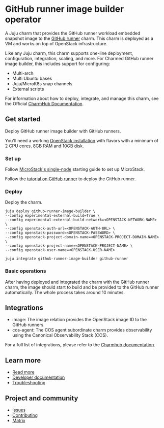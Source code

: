 # GitHub runner image builder operator
<!-- Use this space for badges -->

A Juju charm that provides the GitHub runner workload embedded snapshot image to the 
[GitHub runner](https://charmhub.io/github-runner) charm. This charm is deployed as a VM and works
on top of OpenStack infrastructure.

Like any Juju charm, this charm supports one-line deployment, configuration, integration, scaling,
and more. For Charmed GitHub runner image builder, this includes support for configuring:
* Multi-arch
* Multi Ubuntu bases
* Juju/MicroK8s snap channels
* External scripts

For information about how to deploy, integrate, and manage this charm, see the Official 
[CharmHub Documentation](https://charmhub.io/github-runner-image-builder).

## Get started
<!--Briefly summarize what the user will achieve in this guide.-->
Deploy GitHub runner image builder with GitHub runners.

<!--Indicate software and hardware prerequisites-->
You'll need a working [OpenStack installation](https://microstack.run/docs/single-node) with
flavors with a minimum of 2 CPU cores, 8GB RAM and 10GB disk.

### Set up

Follow [MicroStack's single-node](https://microstack.run/docs/single-node) starting guide to set 
up MicroStack.

Follow the [tutorial on GitHub runner](https://charmhub.io/github-runner) to deploy the GitHub
runner.

### Deploy

Deploy the charm.

```
juju deploy github-runner-image-builder \
--config experimental-external-build=True \
--config experimental-external-build-network=<OPENSTACK-NETWORK-NAME> \
--config openstack-auth-url=<OPENSTACK-AUTH-URL> \
--config openstack-password=<OPENSTACK-PASSWORD> \
--config openstack-project-domain-name=<OPENSTACK-PROJECT-DOMAIN-NAME> \
--config openstack-project-name=<OPENSTACK-PROJECT-NAME> \
--config openstack-user-name=<OPENSTACK-USER-NAME>

juju integrate github-runner-image-builder github-runner
```

### Basic operations
<!--Brief walkthrough of performing standard configurations or operations-->

After having deployed and integrated the charm with the GitHub runner charm, the image should start
to build and be provided to the GitHub runner automatically. The whole process takes around 10
minutes.

## Integrations
<!-- Information about particularly relevant interfaces, endpoints or libraries related to the charm. For example, peer relation endpoints required by other charms for integration.--> 
* image: The image relation provides the OpenStack image ID to the GitHub runners.
* cos-agent: The COS agent subordinate charm provides observability using the Canonical
Observability Stack (COS).

For a full list of integrations, please refer to the [Charmhub documentation](https://charmhub.io/github-runner-image-builder/integrations).

## Learn more
* [Read more](https://charmhub.io/github-runner-image-builder) <!--Link to the charm's official documentation-->
* [Developer documentation](https://github.com/canonical/github-runner-image-builder-operator/blob/main/CONTRIBUTING.md) <!--Link to any developer documentation-->
* [Troubleshooting](https://matrix.to/#/!DYvOMMMjuXPZRJYHdy:ubuntu.com?via=ubuntu.com&via=matrix.org)

## Project and community
* [Issues](https://github.com/canonical/github-runner-image-builder-operator/issues) <!--Link to GitHub issues (if applicable)-->
* [Contributing](https://github.com/canonical/github-runner-image-builder-operator/blob/main/CONTRIBUTING.md) <!--Link to any contribution guides--> 
* [Matrix](https://matrix.to/#/!DYvOMMMjuXPZRJYHdy:ubuntu.com?via=ubuntu.com&via=matrix.org) <!--Link to contact info (if applicable), e.g. Matrix channel-->
